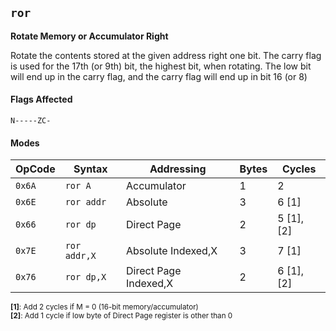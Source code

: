 
## `ror`

**Rotate Memory or Accumulator Right**

Rotate the contents stored at the given address right one bit. The carry flag is used for the 17th (or 9th) bit, the highest bit, when rotating. The low bit will end up in the carry flag, and the carry flag will end up in bit 16 (or 8)

#### Flags Affected

```
N-----ZC-
```

#### Modes

| OpCode | Syntax       | Addressing            | Bytes | Cycles     |
|--------|--------------|-----------------------|-------|------------|
| `0x6A` | `ror A`      | Accumulator           | 1     | 2          |
| `0x6E` | `ror addr`   | Absolute              | 3     | 6 [1]      |
| `0x66` | `ror dp`     | Direct Page           | 2     | 5 [1], [2] |
| `0x7E` | `ror addr,X` | Absolute Indexed,X    | 3     | 7 [1]      |
| `0x76` | `ror dp,X`   | Direct Page Indexed,X | 2     | 6 [1], [2] |

<sub>**[1]**: Add 2 cycles if M = 0 (16-bit memory/accumulator)</sub><br />
<sub>**[2]**: Add 1 cycle if low byte of Direct Page register is other than 0</sub><br />
